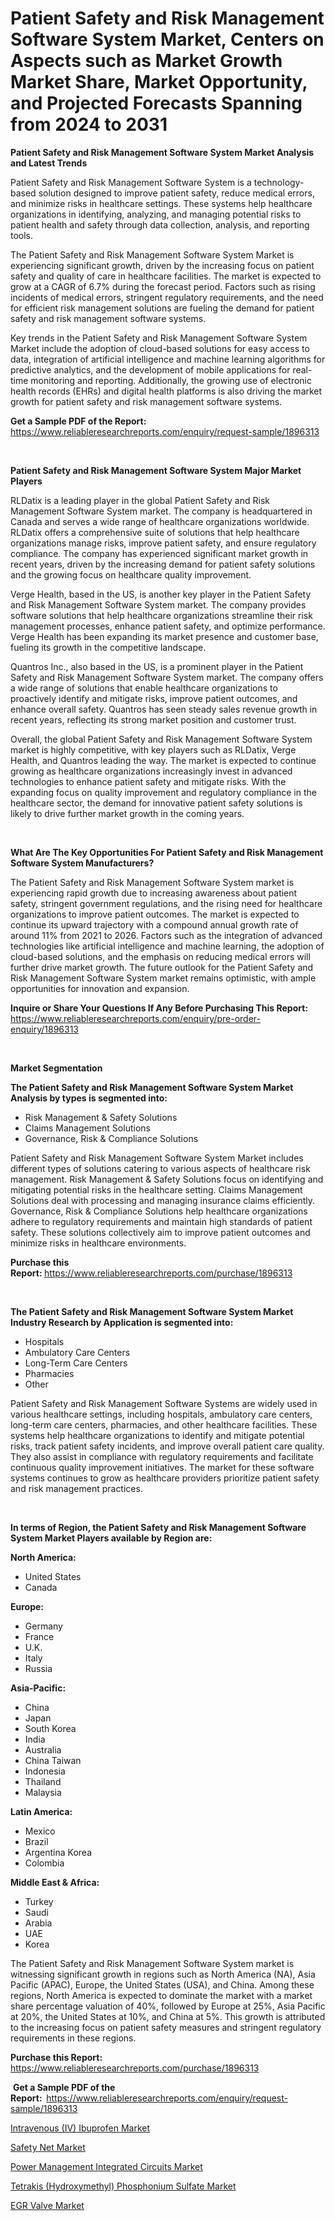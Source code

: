 <p><h1>Patient Safety and Risk Management Software System Market, Centers on Aspects such as Market Growth Market Share, Market Opportunity, and Projected Forecasts Spanning from 2024 to 2031</h1></p><p><strong>Patient Safety and Risk Management Software System Market Analysis and Latest Trends</strong></p>
<p><p>Patient Safety and Risk Management Software System is a technology-based solution designed to improve patient safety, reduce medical errors, and minimize risks in healthcare settings. These systems help healthcare organizations in identifying, analyzing, and managing potential risks to patient health and safety through data collection, analysis, and reporting tools.</p><p>The Patient Safety and Risk Management Software System Market is experiencing significant growth, driven by the increasing focus on patient safety and quality of care in healthcare facilities. The market is expected to grow at a CAGR of 6.7% during the forecast period. Factors such as rising incidents of medical errors, stringent regulatory requirements, and the need for efficient risk management solutions are fueling the demand for patient safety and risk management software systems.</p><p>Key trends in the Patient Safety and Risk Management Software System Market include the adoption of cloud-based solutions for easy access to data, integration of artificial intelligence and machine learning algorithms for predictive analytics, and the development of mobile applications for real-time monitoring and reporting. Additionally, the growing use of electronic health records (EHRs) and digital health platforms is also driving the market growth for patient safety and risk management software systems.</p></p>
<p><strong>Get a Sample PDF of the Report:&nbsp;</strong> <a href="https://www.reliableresearchreports.com/enquiry/request-sample/1896313">https://www.reliableresearchreports.com/enquiry/request-sample/1896313</a></p>
<p>&nbsp;</p>
<p><strong>Patient Safety and Risk Management Software System Major Market Players</strong></p>
<p><p>RLDatix is a leading player in the global Patient Safety and Risk Management Software System market. The company is headquartered in Canada and serves a wide range of healthcare organizations worldwide. RLDatix offers a comprehensive suite of solutions that help healthcare organizations manage risks, improve patient safety, and ensure regulatory compliance. The company has experienced significant market growth in recent years, driven by the increasing demand for patient safety solutions and the growing focus on healthcare quality improvement.</p><p>Verge Health, based in the US, is another key player in the Patient Safety and Risk Management Software System market. The company provides software solutions that help healthcare organizations streamline their risk management processes, enhance patient safety, and optimize performance. Verge Health has been expanding its market presence and customer base, fueling its growth in the competitive landscape.</p><p>Quantros Inc., also based in the US, is a prominent player in the Patient Safety and Risk Management Software System market. The company offers a wide range of solutions that enable healthcare organizations to proactively identify and mitigate risks, improve patient outcomes, and enhance overall safety. Quantros has seen steady sales revenue growth in recent years, reflecting its strong market position and customer trust.</p><p>Overall, the global Patient Safety and Risk Management Software System market is highly competitive, with key players such as RLDatix, Verge Health, and Quantros leading the way. The market is expected to continue growing as healthcare organizations increasingly invest in advanced technologies to enhance patient safety and mitigate risks. With the expanding focus on quality improvement and regulatory compliance in the healthcare sector, the demand for innovative patient safety solutions is likely to drive further market growth in the coming years.</p></p>
<p>&nbsp;</p>
<p><strong>What Are The Key Opportunities For Patient Safety and Risk Management Software System Manufacturers?</strong></p>
<p><p>The Patient Safety and Risk Management Software System market is experiencing rapid growth due to increasing awareness about patient safety, stringent government regulations, and the rising need for healthcare organizations to improve patient outcomes. The market is expected to continue its upward trajectory with a compound annual growth rate of around 11% from 2021 to 2026. Factors such as the integration of advanced technologies like artificial intelligence and machine learning, the adoption of cloud-based solutions, and the emphasis on reducing medical errors will further drive market growth. The future outlook for the Patient Safety and Risk Management Software System market remains optimistic, with ample opportunities for innovation and expansion.</p></p>
<p><strong>Inquire or Share Your Questions If Any Before Purchasing This Report:</strong> <a href="https://www.reliableresearchreports.com/enquiry/pre-order-enquiry/1896313">https://www.reliableresearchreports.com/enquiry/pre-order-enquiry/1896313</a></p>
<p>&nbsp;</p>
<p><strong>Market Segmentation</strong></p>
<p><strong>The Patient Safety and Risk Management Software System Market Analysis by types is segmented into:</strong></p>
<p><ul><li>Risk Management & Safety Solutions</li><li>Claims Management Solutions</li><li>Governance, Risk & Compliance Solutions</li></ul></p>
<p><p>Patient Safety and Risk Management Software System Market includes different types of solutions catering to various aspects of healthcare risk management. Risk Management & Safety Solutions focus on identifying and mitigating potential risks in the healthcare setting. Claims Management Solutions deal with processing and managing insurance claims efficiently. Governance, Risk & Compliance Solutions help healthcare organizations adhere to regulatory requirements and maintain high standards of patient safety. These solutions collectively aim to improve patient outcomes and minimize risks in healthcare environments.</p></p>
<p><strong>Purchase this Report:&nbsp;</strong><a href="https://www.reliableresearchreports.com/purchase/1896313">https://www.reliableresearchreports.com/purchase/1896313</a></p>
<p>&nbsp;</p>
<p><strong>The Patient Safety and Risk Management Software System Market Industry Research by Application is segmented into:</strong></p>
<p><ul><li>Hospitals</li><li>Ambulatory Care Centers</li><li>Long-Term Care Centers</li><li>Pharmacies</li><li>Other</li></ul></p>
<p><p>Patient Safety and Risk Management Software Systems are widely used in various healthcare settings, including hospitals, ambulatory care centers, long-term care centers, pharmacies, and other healthcare facilities. These systems help healthcare organizations to identify and mitigate potential risks, track patient safety incidents, and improve overall patient care quality. They also assist in compliance with regulatory requirements and facilitate continuous quality improvement initiatives. The market for these software systems continues to grow as healthcare providers prioritize patient safety and risk management practices.</p></p>
<p>&nbsp;</p>
<p><strong>In terms of Region, the Patient Safety and Risk Management Software System Market Players available by Region are:</strong></p>
<p>
    <p> <strong> North America: </strong>
        <ul>
            <li>United States</li>
            <li>Canada</li>
        </ul>
        </p> 
    <p> <strong> Europe: </strong>
        <ul>
            <li>Germany</li>
            <li>France</li>
            <li>U.K.</li>
            <li>Italy</li>
            <li>Russia</li>
        </ul>
        </p> 
    <p> <strong> Asia-Pacific: </strong>
        <ul>
            <li>China</li>
            <li>Japan</li>
            <li>South Korea</li>
            <li>India</li>
            <li>Australia</li>
            <li>China Taiwan</li>
            <li>Indonesia</li>
            <li>Thailand</li>
            <li>Malaysia</li>
        </ul>
        </p> 
    <p> <strong> Latin America: </strong>
        <ul>
            <li>Mexico</li>
            <li>Brazil</li>
            <li>Argentina Korea</li>
            <li>Colombia</li>
        </ul>
        </p> 
    <p> <strong> Middle East & Africa: </strong>
        <ul>
            <li>Turkey</li>
            <li>Saudi</li>
            <li>Arabia</li>
            <li>UAE</li>
            <li>Korea</li>
        </ul>
    </p>
    </p>
<p><p>The Patient Safety and Risk Management Software System market is witnessing significant growth in regions such as North America (NA), Asia Pacific (APAC), Europe, the United States (USA), and China. Among these regions, North America is expected to dominate the market with a market share percentage valuation of 40%, followed by Europe at 25%, Asia Pacific at 20%, the United States at 10%, and China at 5%. This growth is attributed to the increasing focus on patient safety measures and stringent regulatory requirements in these regions.</p></p>
<p><strong>Purchase this Report: </strong><a href="https://www.reliableresearchreports.com/purchase/1896313">https://www.reliableresearchreports.com/purchase/1896313</a></p>
<p>&nbsp;<strong>Get a Sample PDF of the Report:&nbsp;&nbsp;</strong><a href="https://www.reliableresearchreports.com/enquiry/request-sample/1896313">https://www.reliableresearchreports.com/enquiry/request-sample/1896313</a></p>
<p><strong></strong></p>
<p><p><a href="https://gentle-editor-9db.notion.site/Intravenous-IV-Ibuprofen-Market-Share-Market-New-Trends-Analysis-Report-By-Type-By-Application--1911213aac4e439080c29133abc61bec">Intravenous (IV) Ibuprofen Market</a></p><p><a href="https://view.publitas.com/reportprime-1/safety-net-market-size-reflecting-a-forecast-till-2031-market-by-type-by-application-and-by-geography/">Safety Net Market</a></p><p><a href="https://unruly-ladybug-44b.notion.site/Power-Management-Integrated-Circuits-Market-Research-Report-Reveals-The-Latest-Trends-And-Opportunit-918b5aa4ab024e48a9200aebd8fdceae">Power Management Integrated Circuits Market</a></p><p><a href="https://github.com/danielneavesallisons03mba/Market-Research-Report-List-1/blob/main/tetrakis-hydroxymethyl-phosphonium-sulfate-market.md">Tetrakis (Hydroxymethyl) Phosphonium Sulfate Market</a></p><p><a href="https://view.publitas.com/reportprime-1/egr-valve-market-size-2024-2031-global-industrial-analysis-key-geographical-regions-market-share-top-key-players-product-types-and-forecast-research-report/">EGR Valve Market</a></p></p>